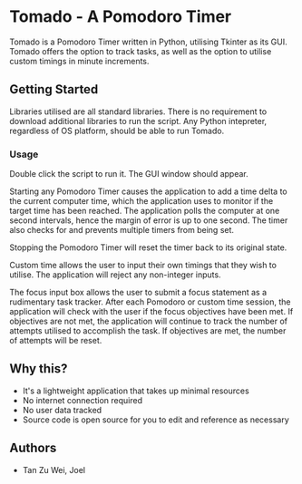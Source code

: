 # Tomado - A Pomodoro Timer
Tomado is a Pomodoro Timer written in Python, utilising Tkinter as its GUI. Tomado offers the option to track tasks, as well as the option to utilise custom timings in minute increments.

## Getting Started
Libraries utilised are all standard libraries. There is no requirement to download additional libraries to run the script. Any Python intepreter, regardless of OS platform, should be able to run Tomado. 

### Usage
Double click the script to run it. The GUI window should appear.

Starting any Pomodoro Timer causes the application to add a time delta to the current computer time, which the application uses to monitor if the target time has been reached. The application polls the computer at one second intervals, hence the margin of error is up to one second. The timer also checks for and prevents multiple timers from being set.

Stopping the Pomodoro Timer will reset the timer back to its original state. 

Custom time allows the user to input their own timings that they wish to utilise. The application will reject any non-integer inputs.

The focus input box allows the user to submit a focus statement as a rudimentary task tracker. After each Pomodoro or custom time session, the application will check with the user if the focus objectives have been met. If objectives are not met, the application will continue to track the number of attempts utilised to accomplish the task. If objectives are met, the number of attempts will be reset.

## Why this?
* It's a lightweight application that takes up minimal resources
* No internet connection required
* No user data tracked
* Source code is open source for you to edit and reference as necessary

## Authors
* Tan Zu Wei, Joel
